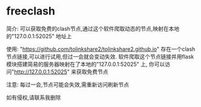 # freeclash
简介:
可以获取免费的clash节点,通过这个软件爬取动态的节点,映射在本地的"127.0.0.1:52025" 地址上

使用:
"https://github.com/tolinkshare2/tolinkshare2.github.io" 存在一个clash节点链接,可以进行试用,但过一会就会变动失效.
软件爬取这个节点链接并用flask模块搭建简易的服务器映射在了本地的"127.0.0.1:52025" 上,
你可以访问"http://127.0.0.1:52025" 来获取免费节点

注意:
每过一会,节点可能会失效,需重新访问刷新节点


如有侵权,请联系我删除
